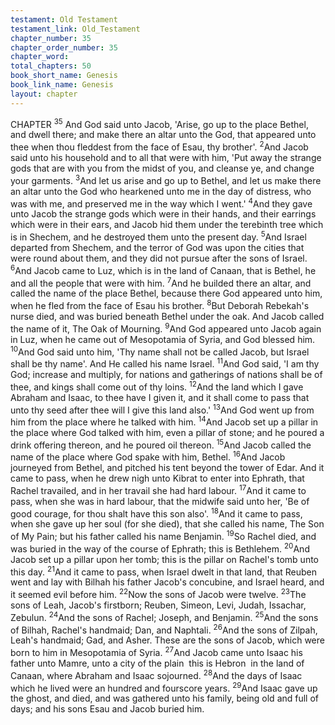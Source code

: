 ```yaml
---
testament: Old Testament
testament_link: Old_Testament
chapter_number: 35
chapter_order_number: 35
chapter_word: 
total_chapters: 50
book_short_name: Genesis
book_link_name: Genesis
layout: chapter
---
```


CHAPTER <sup>35</sup>
And God said unto Jacob, 'Arise, go up to the place Bethel, and dwell there; and
make there an altar unto the God, that appeared unto thee when thou fleddest from the
face of Esau, thy brother'. <sup>2</sup>And Jacob said unto his household and to all that were
with him, 'Put away the strange gods that are with you from the midst of you, and
cleanse ye, and change your garments. <sup>3</sup>And let us arise and go up to Bethel, and let us
make there an altar unto the God who hearkened unto me in the day of distress, who
was with me, and preserved me in the way which I went.' <sup>4</sup>And they gave unto Jacob
the strange gods which were in their hands, and their earrings which were in their ears,
and Jacob hid them under the terebinth tree which is in Shechem, and he destroyed
them unto the present day. <sup>5</sup>And Israel departed from Shechem, and the terror of God
was upon the cities that were round about them, and they did not pursue after the sons
of Israel. <sup>6</sup>And Jacob came to Luz, which is in the land of Canaan, that is Bethel, he
and all the people that were with him. <sup>7</sup>And he builded there an altar, and called the
name of the place Bethel, because there God appeared unto him, when he fled from the
face of Esau his brother. <sup>8</sup>But Deborah Rebekah's nurse died, and was buried beneath
Bethel under the oak. And Jacob called the name of it, The Oak of Mourning. 
<sup>9</sup>And God appeared unto Jacob again in Luz, when he came out of Mesopotamia
of Syria, and God blessed him. <sup>10</sup>And God said unto him, 'Thy name shall not be called
Jacob, but Israel shall be thy name'. And He called his name Israel. <sup>11</sup>And God said, 'I
am thy God; increase and multiply, for nations and gatherings of nations shall be of
thee, and kings shall come out of thy loins. <sup>12</sup>And the land which I gave Abraham and
Isaac, to thee have I given it, and it shall come to pass that unto thy seed after thee will
I give this land also.' <sup>13</sup>And God went up from him from the place where he talked with
him. <sup>14</sup>And Jacob set up a pillar in the place where God talked with him, even a pillar
of stone; and he poured a drink offering thereon, and he poured oil thereon. <sup>15</sup>And
Jacob called the name of the place where God spake with him, Bethel. 
<sup>16</sup>And Jacob journeyed from Bethel, and pitched his tent beyond the tower of
Edar. And it came to pass, when he drew nigh unto Kibrat to enter into Ephrath, that
Rachel travailed, and in her travail she had hard labour. <sup>17</sup>And it came to pass, when
she was in hard labour, that the midwife said unto her, 'Be of good courage, for thou
shalt have this son also'. <sup>18</sup>And it came to pass, when she gave up her soul (for she
died), that she called his name, The Son of My Pain; but his father called his name
Benjamin. <sup>19</sup>So Rachel died, and was buried in the way of the course of Ephrath; this is
Bethlehem. <sup>20</sup>And Jacob set up a pillar upon her tomb; this is the pillar on Rachel's
tomb unto this day. <sup>21</sup>And it came to pass, when Israel dwelt in that land, that Reuben
went and lay with Bilhah his father Jacob's concubine, and Israel heard, and it seemed
evil before him. 
<sup>22</sup>Now the sons of Jacob were twelve. <sup>23</sup>The sons of Leah, Jacob's firstborn;
Reuben, Simeon, Levi, Judah, Issachar, Zebulun. <sup>24</sup>And the sons of Rachel; Joseph,
and Benjamin. <sup>25</sup>And the sons of Bilhah, Rachel's handmaid; Dan, and Naphtali. <sup>26</sup>And
the sons of Zilpah, Leah's handmaid; Gad, and Asher. These are the sons of Jacob,
which were born to him in Mesopotamia of Syria. 
<sup>27</sup>And Jacob came unto Isaac his father unto Mamre, unto a city of the plain ­
this is Hebron ­ in the land of Canaan, where Abraham and Isaac sojourned. <sup>28</sup>And the
days of Isaac which he lived were an hundred and fourscore years. <sup>29</sup>And Isaac gave up
the ghost, and died, and was gathered unto his family, being old and full of days; and
his sons Esau and Jacob buried him.